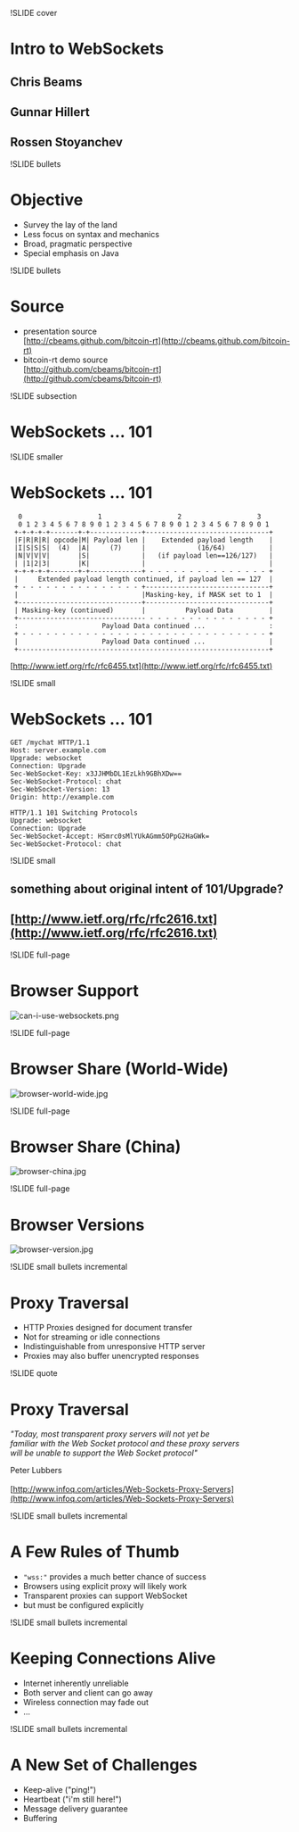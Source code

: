 !SLIDE cover
# Intro to WebSockets #

## Chris Beams ##
## Gunnar Hillert ##
## Rossen Stoyanchev ##

!SLIDE bullets
# Objective

* Survey the lay of the land
* Less focus on syntax and mechanics
* Broad, pragmatic perspective
* Special emphasis on Java

!SLIDE bullets
# Source

* presentation source<br> [http://cbeams.github.com/bitcoin-rt](http://cbeams.github.com/bitcoin-rt)
* bitcoin-rt demo source<br> [http://github.com/cbeams/bitcoin-rt](http://github.com/cbeams/bitcoin-rt)

!SLIDE subsection
# WebSockets ... 101

!SLIDE smaller
# WebSockets ... 101
      0                   1                   2                   3
      0 1 2 3 4 5 6 7 8 9 0 1 2 3 4 5 6 7 8 9 0 1 2 3 4 5 6 7 8 9 0 1
     +-+-+-+-+-------+-+-------------+-------------------------------+
     |F|R|R|R| opcode|M| Payload len |    Extended payload length    |
     |I|S|S|S|  (4)  |A|     (7)     |             (16/64)           |
     |N|V|V|V|       |S|             |   (if payload len==126/127)   |
     | |1|2|3|       |K|             |                               |
     +-+-+-+-+-------+-+-------------+ - - - - - - - - - - - - - - - +
     |     Extended payload length continued, if payload len == 127  |
     + - - - - - - - - - - - - - - - +-------------------------------+
     |                               |Masking-key, if MASK set to 1  |
     +-------------------------------+-------------------------------+
     | Masking-key (continued)       |          Payload Data         |
     +-------------------------------- - - - - - - - - - - - - - - - +
     :                     Payload Data continued ...                :
     + - - - - - - - - - - - - - - - - - - - - - - - - - - - - - - - +
     |                     Payload Data continued ...                |
     +---------------------------------------------------------------+

[http://www.ietf.org/rfc/rfc6455.txt](http://www.ietf.org/rfc/rfc6455.txt)

!SLIDE small
# WebSockets ... 101

    GET /mychat HTTP/1.1
    Host: server.example.com
    Upgrade: websocket
    Connection: Upgrade
    Sec-WebSocket-Key: x3JJHMbDL1EzLkh9GBhXDw==
    Sec-WebSocket-Protocol: chat
    Sec-WebSocket-Version: 13
    Origin: http://example.com

    HTTP/1.1 101 Switching Protocols
    Upgrade: websocket
    Connection: Upgrade
    Sec-WebSocket-Accept: HSmrc0sMlYUkAGmm5OPpG2HaGWk=
    Sec-WebSocket-Protocol: chat

!SLIDE small
## something about original intent of 101/Upgrade?

## [http://www.ietf.org/rfc/rfc2616.txt](http://www.ietf.org/rfc/rfc2616.txt)

!SLIDE full-page
# Browser Support
![can-i-use-websockets.png](can-i-use-websockets.png)

!SLIDE full-page
# Browser Share (World-Wide)
![browser-world-wide.jpg](browser-world-wide.jpg)

!SLIDE full-page
# Browser Share (China)
![browser-china.jpg](browser-china.jpg)

!SLIDE full-page
# Browser Versions
![browser-version.jpg](browser-versions.jpg)

!SLIDE small bullets incremental
# Proxy Traversal
* HTTP Proxies designed for document transfer
* Not for streaming or idle connections
* Indistinguishable from unresponsive HTTP server
* Proxies may also buffer unencrypted responses

!SLIDE quote
# Proxy Traversal
_"Today, most transparent proxy servers will not yet be<br>
familiar with the Web Socket protocol and these proxy servers<br>
will be unable to support the Web Socket protocol"_

Peter Lubbers<br><br>
[http://www.infoq.com/articles/Web-Sockets-Proxy-Servers](http://www.infoq.com/articles/Web-Sockets-Proxy-Servers)

!SLIDE small bullets incremental
# A Few Rules of Thumb
* `"wss:"` provides a much better chance of success
* Browsers using explicit proxy will likely work
* Transparent proxies can support WebSocket
* but must be configured explicitly

!SLIDE small bullets incremental
# Keeping Connections Alive
* Internet inherently unreliable
* Both server and client can go away
* Wireless connection may fade out
* ...

!SLIDE small bullets incremental
# A New Set of Challenges
* Keep-alive ("ping!")
* Heartbeat ("i'm still here!")
* Message delivery guarantee
* Buffering



